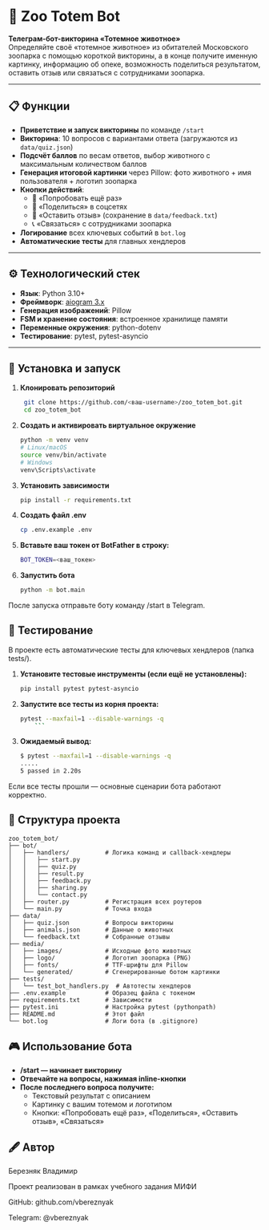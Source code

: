 # 🐾 Zoo Totem Bot

**Телеграм-бот-викторина «Тотемное животное»**  
Определяйте своё «тотемное животное» из обитателей Московского зоопарка с помощью короткой викторины, а в конце получите именную картинку, информацию об опеке, возможность поделиться результатом, оставить отзыв или связаться с сотрудниками зоопарка.

---

## 📋 Функции

- **Приветствие и запуск викторины** по команде `/start`  
- **Викторина**: 10 вопросов с вариантами ответа (загружаются из `data/quiz.json`)  
- **Подсчёт баллов** по весам ответов, выбор животного с максимальным количеством баллов  
- **Генерация итоговой картинки** через Pillow: фото животного + имя пользователя + логотип зоопарка  
- **Кнопки действий**:
  - 🔁 «Попробовать ещё раз»  
  - 📢 «Поделиться» в соцсетях  
  - 💬 «Оставить отзыв» (сохранение в `data/feedback.txt`)  
  - 📞 «Связаться» с сотрудниками зоопарка  
- **Логирование** всех ключевых событий в `bot.log`  
- **Автоматические тесты** для главных хендлеров  

---

## ⚙️ Технологический стек

- **Язык**: Python 3.10+  
- **Фреймворк**: [aiogram 3.x](https://docs.aiogram.dev/)  
- **Генерация изображений**: Pillow  
- **FSM и хранение состояния**: встроенное хранилище памяти  
- **Переменные окружения**: python-dotenv  
- **Тестирование**: pytest, pytest-asyncio  

---

## 🚀 Установка и запуск

1. **Клонировать репозиторий**

   ```bash
    git clone https://github.com/<ваш-username>/zoo_totem_bot.git
    cd zoo_totem_bot
    ```

2. **Создать и активировать виртуальное окружение**

    ```bash
    python -m venv venv
    # Linux/macOS
    source venv/bin/activate
    # Windows
    venv\Scripts\activate
    ```

3. **Установить зависимости**

    ```bash
    pip install -r requirements.txt
    ```

4. **Создать файл .env**

    ```bash
    cp .env.example .env
    ```

5. **Вставьте ваш токен от BotFather в строку:**

    ```bash
    BOT_TOKEN=<ваш_токен>
    ```

6. **Запустить бота**

    ```bash
    python -m bot.main
    ```

После запуска отправьте боту команду /start в Telegram.

## 🧪 Тестирование
В проекте есть автоматические тесты для ключевых хендлеров (папка tests/).

1. **Установите тестовые инструменты (если ещё не установлены):**

    ```bash
    pip install pytest pytest-asyncio
    ```

2. **Запустите все тесты из корня проекта:**

    ```bash
    pytest --maxfail=1 --disable-warnings -q
        ```

3. **Ожидаемый вывод:**

    ```bash
    $ pytest --maxfail=1 --disable-warnings -q
    .....                                                                                           [100%]
    5 passed in 2.20s
    ```

Если все тесты прошли — основные сценарии бота работают корректно.

## 📂 Структура проекта

    zoo_totem_bot/
    ├── bot/
    │   ├── handlers/          # Логика команд и callback-хендлеры
    │   │   ├── start.py
    │   │   ├── quiz.py
    │   │   ├── result.py
    │   │   ├── feedback.py
    │   │   ├── sharing.py
    │   │   └── contact.py
    │   ├── router.py          # Регистрация всех роутеров
    │   └── main.py            # Точка входа
    ├── data/
    │   ├── quiz.json          # Вопросы викторины
    │   ├── animals.json       # Данные о животных
    │   └── feedback.txt       # Собранные отзывы
    ├── media/
    │   ├── images/            # Исходные фото животных
    │   ├── logo/              # Логотип зоопарка (PNG)
    │   ├── fonts/             # TTF-шрифты для Pillow
    │   └── generated/         # Сгенерированные ботом картинки
    ├── tests/
    │   └── test_bot_handlers.py  # Автотесты хендлеров
    ├── .env.example           # Образец файла с токеном
    ├── requirements.txt       # Зависимости
    ├── pytest.ini             # Настройка pytest (pythonpath)
    ├── README.md              # Этот файл
    └── bot.log                # Логи бота (в .gitignore)

## 🎮 Использование бота

- **/start — начинает викторину**
- **Отвечайте на вопросы, нажимая inline-кнопки**
- **После последнего вопроса получите:**
    - Текстовый результат с описанием
    - Картинку с вашим тотемом и логотипом
    - Кнопки: «Попробовать ещё раз», «Поделиться», «Оставить отзыв», «Связаться»

## 🖋 Автор

Березняк Владимир

Проект реализован в рамках учебного задания МИФИ

GitHub: github.com/vbereznyak

Telegram: @vbereznyak